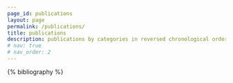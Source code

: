 ```yaml
---
page_id: publications
layout: page
permalink: /publications/
title: publications
description: publications by categories in reversed chronological order. generated by jekyll-scholar.
# nav: true
# nav_order: 2
---
```


<!-- _pages/publications.md -->
<div class="publications">

{% bibliography %}

</div>
